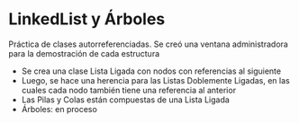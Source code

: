 # LinkedList y Árboles
Práctica de clases autorreferenciadas. Se creó una ventana administradora para la demostración de cada estructura

* Se crea una clase Lista Ligada con nodos con referencias al siguiente
* Luego, se hace una herencia para las Listas Doblemente Ligadas, en las cuales cada nodo también tiene una referencia al anterior
* Las Pilas y Colas están compuestas de una Lista Ligada
* Árboles: en proceso
